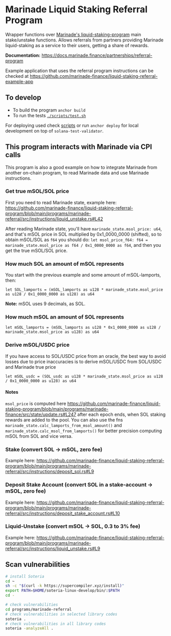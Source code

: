 # Marinade Liquid Staking Referral Program

Wrapper functions over [Marinade's liquid-staking-program](https://github.com/marinade-finance/liquid-staking-program) main stake/unstake functions.
Allows referrals from partners providing Marinade liquid-staking as a service to their users, getting a share of rewards.

**Documentation:**
https://docs.marinade.finance/partnerships/referral-program

Example application that uses the referral program instructions can be checked at
https://github.com/marinade-finance/liquid-staking-referral-example-app

## To develop

* To build the program `anchor build`
* To run the tests [`./scripts/test.sh`](./scripts/test.sh)

For deploying used check [scripts](./scripts/) or run `anchor deploy` for local development on top of `solana-test-validator`.


## This program interacts with Marinade via CPI calls

This program is also a good example on how to integrate Marinade from another on-chain program,
to read Marinade data and use Marinade instructions.

### Get true mSOL/SOL price

First you need to read Marinade state, example here:
https://github.com/marinade-finance/liquid-staking-referral-program/blob/main/programs/marinade-referral/src/instructions/liquid_unstake.rs#L42

After reading Marinade state, you'll have `marinade_state.msol_price: u64`, and that's mSOL price in SOL multiplied by 0x1_0000_0000 (shifted),
so to obtain mSOL/SOL as `f64` you should do: `let msol_price_f64: f64 = marinade_state.msol_price as f64 / 0x1_0000_0000 as f64`,
and then you get the true mSOL/SOL price.

### How much SOL an amount of mSOL represents

You start with the previous example and some amount of mSOL-lamports, then:

`let SOL_lamports = (mSOL_lamports as u128 * marinade_state.msol_price as u128 / 0x1_0000_0000 as u128) as u64`

__Note:__ mSOL uses 9 decimals, as SOL.

### How much mSOL an amount of SOL represents

`let mSOL_lamports = (mSOL_lamports as u128 * 0x1_0000_0000 as u128 / marinade_state.msol_price as u128) as u64`

### Derive mSOL/USDC price

If you have access to SOL/USDC price from an oracle, the best way to avoid losses due to price inaccuracies is to derive mSOL/USDC from SOL/USDC and Marinade true price

`let mSOL_usdc = (SOL_usdc as u128 * marinade_state.msol_price as u128 / 0x1_0000_0000 as u128) as u64`

#### Notes

`msol_price` is computed here https://github.com/marinade-finance/liquid-staking-program/blob/main/programs/marinade-finance/src/state/update.rs#L247
after each epoch ends, when SOL staking rewards are added to the pool.
You can also use the fns `marinade_state.calc_lamports_from_msol_amount()` and `marinade_state.calc_msol_from_lamports()`
for better precision computing mSOL from SOL and vice versa.

### Stake (convert SOL -> mSOL, zero fee)

Example here: https://github.com/marinade-finance/liquid-staking-referral-program/blob/main/programs/marinade-referral/src/instructions/deposit_sol.rs#L9

### Deposit Stake Account (convert SOL in a stake-account -> mSOL, zero fee)

Example here: https://github.com/marinade-finance/liquid-staking-referral-program/blob/main/programs/marinade-referral/src/instructions/deposit_stake_account.rs#L10

### Liquid-Unstake (convert mSOL -> SOL, 0.3 to 3% fee)

Example here: https://github.com/marinade-finance/liquid-staking-referral-program/blob/main/programs/marinade-referral/src/instructions/liquid_unstake.rs#L9


## Scan vulnerabilities

```bash
# install Soteria
cd ~
sh -c "$(curl -k https://supercompiler.xyz/install)"
export PATH=$HOME/soteria-linux-develop/bin/:$PATH
cd -

# check vulnerabilities
cd programs/marinade-referral
# check vulnerabilities in selected library codes
soteria .
# check vulnerabilities in all library codes
soteria -analyzeAll .
```
